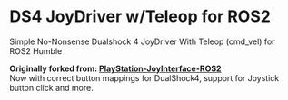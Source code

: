 # DS4 JoyDriver w/Teleop for ROS2
Simple No-Nonsense Dualshock 4 JoyDriver With Teleop (cmd_vel) for ROS2 Humble


**Originally forked from: [PlayStation-JoyInterface-ROS2](https://github.com/HarvestX/PlayStation-JoyInterface-ROS2)** <br>
Now with correct button mappings for DualShock4, support for Joystick button click and more.
